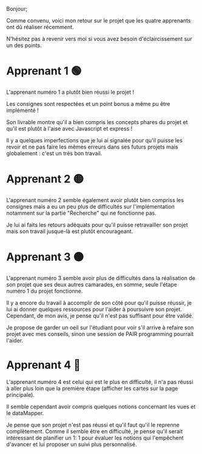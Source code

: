 Bonjour;

Comme convenu, voici mon retour sur le projet que les quatre apprenants ont dû réaliser récemment.

N'hésitez pas à revenir vers moi si vous avez besoin d'éclaircissement sur un des points.

# Apprenant 1 🟢

L'apprenant numéro 1 a plutôt bien réussi le projet ! 

Les consignes sont respectées et un point bonus a même pu être implémenté ! 
 
Son livrable montre qu'il a bien compris les concepts phares du projet et qu'il est plutôt à l'aise avec Javascript et express ! 

Il y a quelques imperfections que je lui ai signalée pour qu'il puisse les revoir et ne pas faire les mêmes erreurs dans ses futurs projets mais globalement : c'est un très bon travail.

# Apprenant 2 🟡

L'apprenant numéro 2 semble également avoir plutôt bien compriss les consignes mais a eu un peu plus de difficultés sur l'implémentation notamment sur la partie "Recherche" qui ne fonctionne pas.

Je lui ai faits les retours adéquats pour qu'il puisse retravailler son projet mais son travail jusque-là est plutôt encourageant.

# Apprenant 3 🟠

L'apprenant numéro 3 semble avoir plus de difficultés dans la réalisation de son projet que ses deux autres camarades, en somme, seule l'étape numéro 1 du projet fonctionne.

Il y a encore du travail à accomplir de son côté pour qu'il puisse réussir, je lui ai donner quelques ressources pour l'aider à poursuivre son projet. Cependant, de mon avis, je pense qu'il
n'est pas suffisant pour être validé.

Je propose de garder un oeil sur l'étudiant pour voir s'il arrive à refaire son projet avec mes conseils, sinon une session de PAIR programming pourrait l'aider.

# Apprenant 4 🔴

L'apprenant numéro 4 est celui qui est le plus en difficulté, il n'a pas réussi à aller plus loin que la première étape (afficher les cartes sur la page principale).

Il semble cependant avoir compris quelques notions concernant les vues et le dataMapper.

Je pense que son projet n'est pas réussi et qu'il faut qu'il le reprenne complètement. Comme il semble être en difficulté, je pense qu'il serait intéressant de planifier un 1: 1 
pour évaluer les notions qui l'empêchent d'avancer et lui proposer un suivi plus personnalisé.